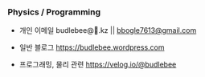 ### Physics / Programming

- 개인 이메일
budlebee@🚀.kz || bbogle7613@gmail.com

- 일반 블로그
https://budlebee.wordpress.com

- 프로그래밍, 물리 관련
https://velog.io/@budlebee


<!--
**budlebee/budlebee** is a ✨ _special_ ✨ repository because its `README.md` (this file) appears on your GitHub profile.

Here are some ideas to get you started:

- 🔭 I’m currently working on ...
- 🌱 I’m currently learning ...
- 👯 I’m looking to collaborate on ...
- 🤔 I’m looking for help with ...
- 💬 Ask me about ...
- 📫 How to reach me: ...
- 😄 Pronouns: ...
- ⚡ Fun fact: ...
-->
